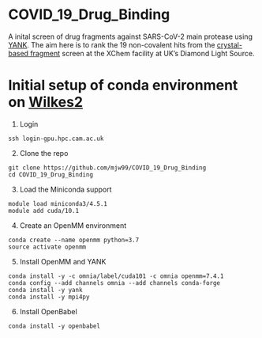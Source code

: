 # COVID_19_Drug_Binding
A inital screen of drug fragments against SARS-CoV-2 main protease using [YANK](http://getyank.org/latest/).
The aim here is to rank the 19 non-covalent hits from the [crystal-based fragment](https://www.diamond.ac.uk/covid-19/for-scientists/Main-protease-structure-and-XChem.html) screen at the XChem facility at UK’s Diamond Light Source.

# Initial setup of conda environment on [Wilkes2](https://www.hpc.cam.ac.uk/systems/wilkes-2)
1) Login
```
ssh login-gpu.hpc.cam.ac.uk
```

2) Clone the repo
```
git clone https://github.com/mjw99/COVID_19_Drug_Binding
cd COVID_19_Drug_Binding 
```

3) Load the Miniconda support
```
module load miniconda3/4.5.1
module add cuda/10.1
```

4) Create an OpenMM environment
```
conda create --name openmm python=3.7
source activate openmm
```

5) Install OpenMM and YANK
```
conda install -y -c omnia/label/cuda101 -c omnia openmm=7.4.1
conda config --add channels omnia --add channels conda-forge
conda install -y yank
conda install -y mpi4py
```

6) Install OpenBabel
```
conda install -y openbabel
```
